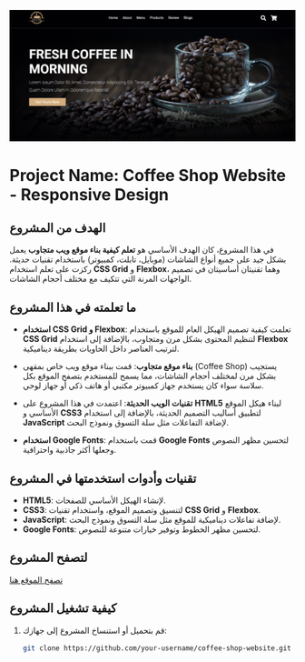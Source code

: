 
![website-coffee](https://github.com/HananAljaber/website-coffee/blob/main/cofee%20web.PNG)



# Project Name: Coffee Shop Website - Responsive Design

## الهدف من المشروع

في هذا المشروع، كان الهدف الأساسي هو **تعلم كيفية بناء موقع ويب متجاوب** يعمل بشكل جيد على جميع أنواع الشاشات (موبايل، تابلت، كمبيوتر) باستخدام تقنيات حديثة. ركزت على تعلم استخدام **CSS Grid** و **Flexbox**، وهما تقنيتان أساسيتان في تصميم الواجهات المرنة التي تتكيف مع مختلف أحجام الشاشات.

## ما تعلمته في هذا المشروع

- **استخدام CSS Grid و Flexbox**: تعلمت كيفية تصميم الهيكل العام للموقع باستخدام **CSS Grid** لتنظيم المحتوى بشكل مرن ومتجاوب، بالإضافة إلى استخدام **Flexbox** لترتيب العناصر داخل الحاويات بطريقة ديناميكية.
  
- **بناء موقع متجاوب**: قمت ببناء موقع ويب خاص بمقهى (Coffee Shop) يستجيب بشكل مرن لمختلف أحجام الشاشات، مما يسمح للمستخدم بتصفح الموقع بكل سلاسة سواء كان يستخدم جهاز كمبيوتر مكتبي أو هاتف ذكي أو جهاز لوحي.

- **تقنيات الويب الحديثة**: اعتمدت في هذا المشروع على **HTML5** لبناء هيكل الموقع الأساسي و **CSS3** لتطبيق أساليب التصميم الحديثة، بالإضافة إلى استخدام **JavaScript** لإضافة التفاعلات مثل سلة التسوق ونموذج البحث.

- **استخدام Google Fonts**: قمت باستخدام **Google Fonts** لتحسين مظهر النصوص وجعلها أكثر جاذبية واحترافية.

## تقنيات وأدوات استخدمتها في المشروع

- **HTML5**: لإنشاء الهيكل الأساسي للصفحات.
- **CSS3**: لتنسيق وتصميم الموقع، واستخدام تقنيات **CSS Grid** و **Flexbox**.
- **JavaScript**: لإضافة تفاعلات ديناميكية للموقع مثل سلة التسوق ونموذج البحث.
- **Google Fonts**: لتحسين مظهر الخطوط وتوفير خيارات متنوعة للنصوص.
## لتصفح المشروع

[تصفح الموقع هنا](https://hananaljaber.github.io/website-coffee/)

## كيفية تشغيل المشروع

1. قم بتحميل أو استنساخ المشروع إلى جهازك:
   ```bash
   git clone https://github.com/your-username/coffee-shop-website.git

 
